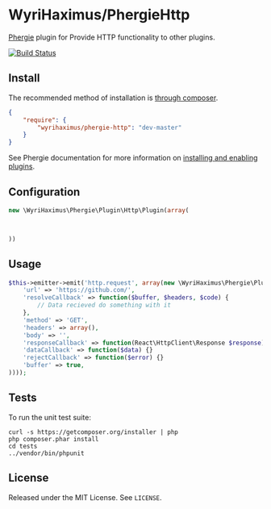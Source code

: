 # WyriHaximus/PhergieHttp

[Phergie](http://github.com/phergie/phergie-irc-bot-react/) plugin for Provide HTTP functionality to other plugins.

[![Build Status](https://secure.travis-ci.org/WyriHaximus/PhergieHttp.png?branch=master)](http://travis-ci.org/WyriHaximus/PhergieHttp)

## Install

The recommended method of installation is [through composer](http://getcomposer.org).

```JSON
{
    "require": {
        "wyrihaximus/phergie-http": "dev-master"
    }
}
```

See Phergie documentation for more information on
[installing and enabling plugins](https://github.com/phergie/phergie-irc-bot-react/wiki/Usage#plugins).

## Configuration

```php
new \WyriHaximus\Phergie\Plugin\Http\Plugin(array(



))
```

## Usage

```php
$this->emitter->emit('http.request', array(new \WyriHaximus\Phergie\Plugin\Http\Request(array(
    'url' => 'https://github.com/',                                         // Required
    'resolveCallback' => function($buffer, $headers, $code) {               // Requered
        // Data recieved do something with it
    },
    'method' => 'GET',                                                      // Optional, request method
    'headers' => array(),                                                   // Optional, headers for the request
    'body' => '',                                                           // Optional, request body to write after the headers
    'responseCallback' => function(React\HttpClient\Response $response) {}  // Optional, callback that triggers with the response headers
    'dataCallback' => function($data) {}                                    // Optional, callback that triggers for each chunk of incoming data
    'rejectCallback' => function($error) {}                                 // Optional, callback that gets triggered on connection errors
    'buffer' => true,                                                       // Optional, buffer the incoming requested file data and when completed pass it to resolveCallback. Set to false to disable that.
))));
```

## Tests

To run the unit test suite:

```
curl -s https://getcomposer.org/installer | php
php composer.phar install
cd tests
../vendor/bin/phpunit
```

## License

Released under the MIT License. See `LICENSE`.
